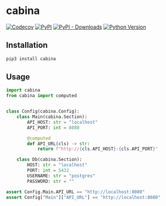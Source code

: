 # cabina

[![Codecov](https://img.shields.io/codecov/c/github/nikitanovosibirsk/cabina/master.svg?style=flat-square)](https://codecov.io/gh/nikitanovosibirsk/cabina)
[![PyPI](https://img.shields.io/pypi/v/cabina.svg?style=flat-square)](https://pypi.python.org/pypi/cabina/)
[![PyPI - Downloads](https://img.shields.io/pypi/dm/cabina?style=flat-square)](https://pypi.python.org/pypi/cabina/)
[![Python Version](https://img.shields.io/pypi/pyversions/cabina.svg?style=flat-square)](https://pypi.python.org/pypi/cabina/)

## Installation

```sh
pip3 install cabina
```

## Usage

```python
import cabina
from cabina import computed


class Config(cabina.Config):
    class Main(cabina.Section):
        API_HOST: str = "localhost"
        API_PORT: int = 8080

        @computed
        def API_URL(cls) -> str:
            return f"http://{cls.API_HOST}:{cls.API_PORT}"

    class Db(cabina.Section):
        HOST: str = "localhost"
        PORT: int = 5432
        USERNAME: str = "postgres"
        PASSWORD: str = ""
```

```python
assert Config.Main.API_URL == "http://localhost:8080"
assert Config["Main"]["API_URL"] == "http://localhost:8080"
```
